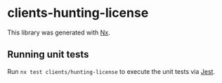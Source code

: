 # clients-hunting-license

This library was generated with [Nx](https://nx.dev).

## Running unit tests

Run `nx test clients/hunting-license` to execute the unit tests via [Jest](https://jestjs.io).
